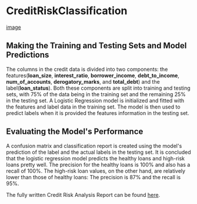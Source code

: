 # CreditRiskClassification

[image](https://www.google.com/imgres?q=credit%20image&imgurl=https%3A%2F%2Fwww.balancecredit.com%2Fstatic%2Fbuild_credit-graphic-a6560d3e643091dfc8894085b5033958.png&imgrefurl=https%3A%2F%2Fwww.balancecredit.com%2Fbuild-credit%2F&docid=l6u7nes-BoTAjM&tbnid=er5bqVHuKEJZuM&vet=12ahUKEwjAj-jCjeiGAxXTCTQIHSFNDGgQM3oECBMQAA..i&w=2567&h=1711&hcb=2&ved=2ahUKEwjAj-jCjeiGAxXTCTQIHSFNDGgQM3oECBMQAA)


## Making the Training and Testing Sets and Model Predictions

The columns in the credit data is divided into two components: the features(**loan_size**, **interest_ratio**, **borrower_income**, **debt_to_income**, **num_of_accounts**, **derogatory_marks**, and **total_debt**) and the label(**loan_status**). Both these components are split into training and testing sets, with 75% of the data being in the training set and the remaining 25% in the testing set. A Logistic Regression model is initialized and fitted with the features and label data in the training set. The model is then used to predict labels when it is provided the features information in the testing set. 


## Evaluating the Model's Performance 

A confusion matrix and classification report is created using the model's prediction of the label and the actual labels in the testing set. It is concluded that the logistic regression model predicts the healthy loans and high-risk loans pretty well. The precision for the healthy loans is 100% and also has a recall of 100%. The high-risk loan values, on the other hand, are relatively lower than those of healthy loans: The precision is 87% and the recall is 95%.


The fully written Credit Risk Analysis Report can be found [here](https://github.com/palraval/CreditRiskClassification/blob/main/report.md).

